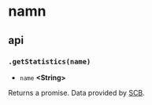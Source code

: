 # namn

## api

### `.getStatistics(name)`

- `name` **&lt;String&gt;**

Returns a promise. Data provided by [SCB](http://www.scb.se/hitta-statistik/sverige-i-siffror/namnsok/).
